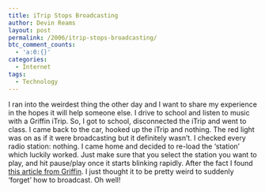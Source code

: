 ```yaml
---
title: iTrip Stops Broadcasting
author: Devin Reams
layout: post
permalink: /2006/itrip-stops-broadcasting/
btc_comment_counts:
  - 'a:0:{}'
categories:
  - Internet
tags:
  - Technology
---
```

I ran into the weirdest thing the other day and I want to share my experience in the hopes it will help someone else. I drive to school and listen to music with a Griffin iTrip. So, I got to school, disconnected the iTrip and went to class. I came back to the car, hooked up the iTrip and nothing. The red light was on as if it were broadcasting but it definitely wasn&#8217;t. I checked every radio station: nothing. I came home and decided to re-load the &#8216;station&#8217; which luckily worked. Just make sure that you select the station you want to play, and hit pause/play once it starts blinking rapidly. After the fact I found [this article from Griffin][1]. I just thought it to be pretty weird to suddenly &#8216;forget&#8217; how to broadcast. Oh well!

 [1]: http://www.griffintechnology.com/support/itrip/ITRIP-023.php